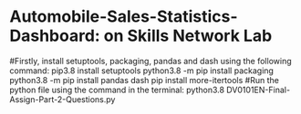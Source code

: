 # Automobile-Sales-Statistics-Dashboard: on Skills Network Lab
#Firstly, install setuptools, packaging, pandas and dash using the following command:
pip3.8 install setuptools
python3.8 -m pip install packaging
python3.8 -m pip install pandas dash
pip install more-itertools
#Run the python file using the command in the terminal:
python3.8 DV0101EN-Final-Assign-Part-2-Questions.py

